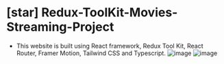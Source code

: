 # [star] Redux-ToolKit-Movies-Streaming-Project 
- This website is built using React framework, Redux Tool Kit, React Router, Framer Motion, Tailwind CSS and Typescript. 
![image](https://github.com/user-attachments/assets/1d4ca534-9aa8-4449-87c7-53fd5bd92bdd)
![image](https://github.com/user-attachments/assets/aad127a3-5832-4046-a07d-8bb307ce7f91)
